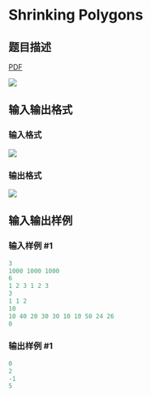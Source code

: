 # Shrinking Polygons

## 题目描述

[problemUrl]: https://uva.onlinejudge.org/index.php?option=com_onlinejudge&Itemid=8&category=243&page=show_problem&problem=3306

[PDF](https://uva.onlinejudge.org/external/121/p12154.pdf)

![](https://cdn.luogu.com.cn/upload/vjudge_pic/UVA12154/6dde284cbc18e9f2090ce3caa91d9a110d057a3d.png)

## 输入输出格式

### 输入格式

![](https://cdn.luogu.com.cn/upload/vjudge_pic/UVA12154/8b1f7fca08b35404fbee11d13892c35e89569682.png)

### 输出格式

![](https://cdn.luogu.com.cn/upload/vjudge_pic/UVA12154/489175943f8954ebd57933918f01a821f6271c23.png)

## 输入输出样例

### 输入样例 #1

```cpp
3
1000 1000 1000
6
1 2 3 1 2 3
3
1 1 2
10
10 40 20 30 30 10 10 50 24 26
0
```


### 输出样例 #1

```cpp
0
2
-1
5
```


